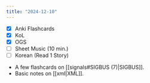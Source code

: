 ```yaml
---
title: "2024-12-10"
---
```


- [x] Anki Flashcards
- [x] KoL
- [x] OGS
- [ ] Sheet Music (10 min.)
- [ ] Korean (Read 1 Story)

* A few flashcards on [[signals#SIGBUS (7)|SIGBUS]].
* Basic notes on [[xml|XML]].